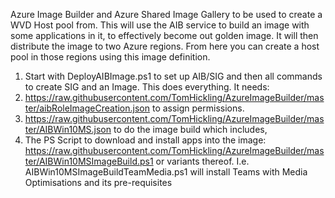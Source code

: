 Azure Image Builder and Azure Shared Image Gallery to be used to create a WVD Host pool from.
This will use the AIB service to build an image with some applications in it, to effectively become out golden image. It will then distribute the image to two Azure regions. From here you can create a host pool in those regions using this image definition.

1. Start with DeployAIBImage.ps1 to set up AIB/SIG and then all commands to create SIG and an Image. 
This does everything. It needs:
2. https://raw.githubusercontent.com/TomHickling/AzureImageBuilder/master/aibRoleImageCreation.json to assign permissions.
3. https://raw.githubusercontent.com/TomHickling/AzureImageBuilder/master/AIBWin10MS.json to do the image build which includes,
4. The PS Script to download and install apps into the image: https://raw.githubusercontent.com/TomHickling/AzureImageBuilder/master/AIBWin10MSImageBuild.ps1 or variants thereof. I.e. AIBWin10MSImageBuildTeamMedia.ps1 will install Teams with Media Optimisations and its pre-requisites
